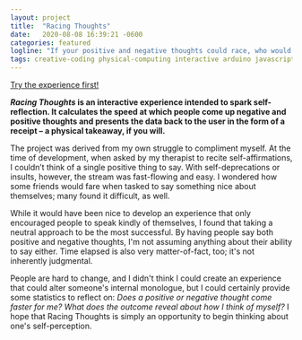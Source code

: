 ```yaml
---
layout: project
title:  "Racing Thoughts"
date:   2020-08-08 16:39:21 -0600
categories: featured
logline: "If your positive and negative thoughts could race, who would win?"
tags: creative-coding physical-computing interactive arduino javascript UI-UX psychology 
---
```

<div class="link-in-post"> 
  <a href="https://editor.p5js.org/madebyemily/present/Yv2SdzMLV"> Try the experience first!</a>
</div>

<p class="proj-desc">
<b><i>Racing Thoughts</i> is an interactive experience intended to spark self-reflection. It calculates the speed at which people come up negative and positive thoughts and presents the data back to the user in the form of a receipt – a physical takeaway, if you will.</b>
</p>

The project was derived from my own struggle to compliment myself. At the time of development, when asked by my therapist to recite self-affirmations, I couldn’t think of a single positive thing to say. With self-deprecations or insults, however, the stream was fast-flowing and easy. I wondered how some friends would fare when tasked to say something nice about themselves; many found it difficult, as well. 

While it would have been nice to develop an experience that only encouraged people to speak kindly of themselves, I found that taking a neutral approach to be the most successful. By having people say both positive and negative thoughts, I'm not assuming anything about their ability to say either. Time elapsed is also very matter-of-fact, too; it's not inherently judgmental. 

People are hard to change, and I didn't think I could create an experience that could alter someone's internal monologue, but I could certainly provide some statistics to reflect on: *Does a positive or negative thought come faster for me? What does the outcome reveal about how I think of myself?* I hope that Racing Thoughts is simply an opportunity to begin thinking about one's self-perception.
